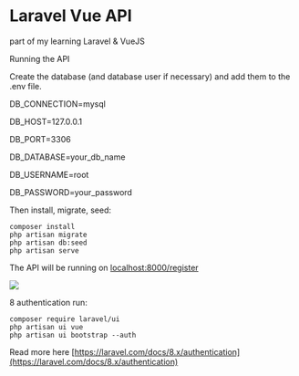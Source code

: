# Laravel Vue API
 part of my learning Laravel & VueJS

Running the API

Create the database (and database user if necessary) and add them to the .env file.

DB_CONNECTION=mysql

DB_HOST=127.0.0.1

DB_PORT=3306

DB_DATABASE=your_db_name

DB_USERNAME=root

DB_PASSWORD=your_password

Then install, migrate, seed:

    composer install
    php artisan migrate
    php artisan db:seed
    php artisan serve

The API will be running on [localhost:8000/register](localhost:8000/register)

![](https://www.thewhitefox.ninja/static/bea310d577a2677c14e6f8a0d1931f7f/8711f/register.png)

8 authentication run:

    composer require laravel/ui
    php artisan ui vue
    php artisan ui bootstrap --auth

Read more here
[https://laravel.com/docs/8.x/authentication](https://laravel.com/docs/8.x/authentication)
